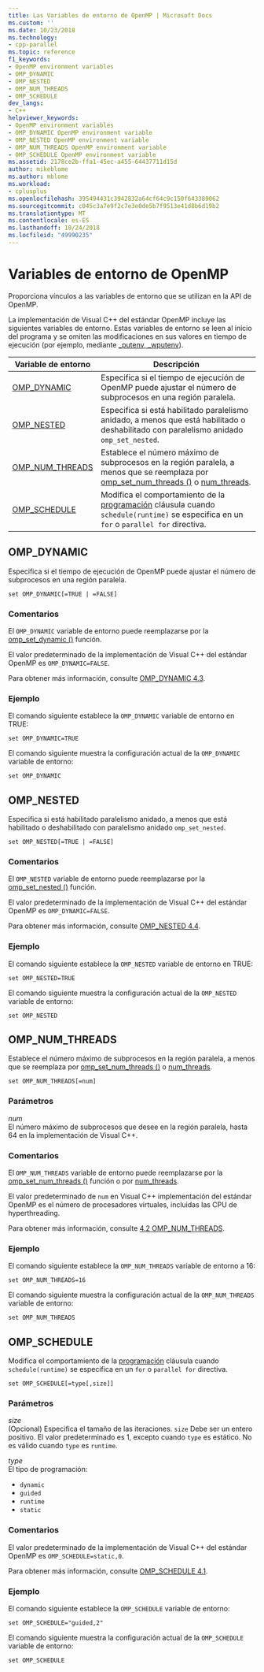 ```yaml
---
title: Las Variables de entorno de OpenMP | Microsoft Docs
ms.custom: ''
ms.date: 10/23/2018
ms.technology:
- cpp-parallel
ms.topic: reference
f1_keywords:
- OpenMP environment variables
- OMP_DYNAMIC
- OMP_NESTED
- OMP_NUM_THREADS
- OMP_SCHEDULE
dev_langs:
- C++
helpviewer_keywords:
- OpenMP environment variables
- OMP_DYNAMIC OpenMP environment variable
- OMP_NESTED OpenMP environment variable
- OMP_NUM_THREADS OpenMP environment variable
- OMP_SCHEDULE OpenMP environment variable
ms.assetid: 2178ce2b-ffa1-45ec-a455-64437711d15d
author: mikeblome
ms.author: mblome
ms.workload:
- cplusplus
ms.openlocfilehash: 395494431c3942832a64cf64c9c150f643389062
ms.sourcegitcommit: c045c3a7e9f2c7e3e0de5b7f9513e41d8b6d19b2
ms.translationtype: MT
ms.contentlocale: es-ES
ms.lasthandoff: 10/24/2018
ms.locfileid: "49990235"
---
```

# <a name="openmp-environment-variables"></a>Variables de entorno de OpenMP

Proporciona vínculos a las variables de entorno que se utilizan en la API de OpenMP.

La implementación de Visual C++ del estándar OpenMP incluye las siguientes variables de entorno. Estas variables de entorno se leen al inicio del programa y se omiten las modificaciones en sus valores en tiempo de ejecución (por ejemplo, mediante [_putenv, _wputenv](../../../c-runtime-library/reference/putenv-wputenv.md)).

Variable de entorno                | Descripción
----------------------------------- | -----------------------------------------------------------------------------------------------------------------------------------------------------------------------------------------------------------------
[OMP_DYNAMIC](#omp-dynamic)         | Especifica si el tiempo de ejecución de OpenMP puede ajustar el número de subprocesos en una región paralela.
[OMP_NESTED](#omp-nested)           | Especifica si está habilitado paralelismo anidado, a menos que está habilitado o deshabilitado con paralelismo anidado `omp_set_nested`.
[OMP_NUM_THREADS](#omp-num-threads) | Establece el número máximo de subprocesos en la región paralela, a menos que se reemplaza por [omp_set_num_threads ()](../../../parallel/openmp/reference/omp-set-num-threads.md) o [num_threads](openmp-clauses.md#num-threads).
[OMP_SCHEDULE](#omp-schedule)       | Modifica el comportamiento de la [programación](openmp-clauses.md#schedule) cláusula cuando `schedule(runtime)` se especifica en un `for` o `parallel for` directiva.

## <a name="omp-dynamic"></a>OMP_DYNAMIC

Especifica si el tiempo de ejecución de OpenMP puede ajustar el número de subprocesos en una región paralela.

```
set OMP_DYNAMIC[=TRUE | =FALSE]
```

### <a name="remarks"></a>Comentarios

El `OMP_DYNAMIC` variable de entorno puede reemplazarse por la [omp_set_dynamic ()](../../../parallel/openmp/reference/omp-set-dynamic.md) función.

El valor predeterminado de la implementación de Visual C++ del estándar OpenMP es `OMP_DYNAMIC=FALSE`.

Para obtener más información, consulte [OMP_DYNAMIC 4.3](../../../parallel/openmp/4-3-omp-dynamic.md).

### <a name="example"></a>Ejemplo

El comando siguiente establece la `OMP_DYNAMIC` variable de entorno en TRUE:

```
set OMP_DYNAMIC=TRUE
```

El comando siguiente muestra la configuración actual de la `OMP_DYNAMIC` variable de entorno:

```
set OMP_DYNAMIC
```

## <a name="omp-nested"></a>OMP_NESTED

Especifica si está habilitado paralelismo anidado, a menos que está habilitado o deshabilitado con paralelismo anidado `omp_set_nested`.

```
set OMP_NESTED[=TRUE | =FALSE]
```

### <a name="remarks"></a>Comentarios

El `OMP_NESTED` variable de entorno puede reemplazarse por la [omp_set_nested ()](../../../parallel/openmp/reference/omp-set-nested.md) función.

El valor predeterminado de la implementación de Visual C++ del estándar OpenMP es `OMP_DYNAMIC=FALSE`.

Para obtener más información, consulte [OMP_NESTED 4.4](../../../parallel/openmp/4-4-omp-nested.md).

### <a name="example"></a>Ejemplo

El comando siguiente establece la `OMP_NESTED` variable de entorno en TRUE:

```
set OMP_NESTED=TRUE
```

El comando siguiente muestra la configuración actual de la `OMP_NESTED` variable de entorno:

```
set OMP_NESTED
```

## <a name="omp-num-threads"></a>OMP_NUM_THREADS

Establece el número máximo de subprocesos en la región paralela, a menos que se reemplaza por [omp_set_num_threads ()](../../../parallel/openmp/reference/omp-set-num-threads.md) o [num_threads](openmp-clauses.md#num-threads).

```
set OMP_NUM_THREADS[=num]
```

### <a name="parameters"></a>Parámetros

*num*<br/>
El número máximo de subprocesos que desee en la región paralela, hasta 64 en la implementación de Visual C++.

### <a name="remarks"></a>Comentarios

El `OMP_NUM_THREADS` variable de entorno puede reemplazarse por la [omp_set_num_threads ()](../../../parallel/openmp/reference/omp-set-num-threads.md) función o por [num_threads](openmp-clauses.md#num-threads).

El valor predeterminado de `num` en Visual C++ implementación del estándar OpenMP es el número de procesadores virtuales, incluidas las CPU de hyperthreading.

Para obtener más información, consulte [4.2 OMP_NUM_THREADS](../../../parallel/openmp/4-2-omp-num-threads.md).

### <a name="example"></a>Ejemplo

El comando siguiente establece la `OMP_NUM_THREADS` variable de entorno a 16:

```
set OMP_NUM_THREADS=16
```

El comando siguiente muestra la configuración actual de la `OMP_NUM_THREADS` variable de entorno:

```
set OMP_NUM_THREADS
```

## <a name="omp-schedule"></a>OMP_SCHEDULE

Modifica el comportamiento de la [programación](openmp-clauses.md#schedule) cláusula cuando `schedule(runtime)` se especifica en un `for` o `parallel for` directiva.

```
set OMP_SCHEDULE[=type[,size]]
```

### <a name="parameters"></a>Parámetros

*size*<br/>
(Opcional) Especifica el tamaño de las iteraciones. `size` Debe ser un entero positivo. El valor predeterminado es 1, excepto cuando `type` es estático. No es válido cuando `type` es `runtime`.

*type*<br/>
El tipo de programación:

- `dynamic`
- `guided`
- `runtime`
- `static`

### <a name="remarks"></a>Comentarios

El valor predeterminado de la implementación de Visual C++ del estándar OpenMP es `OMP_SCHEDULE=static,0`.

Para obtener más información, consulte [OMP_SCHEDULE 4.1](../../../parallel/openmp/4-1-omp-schedule.md).

### <a name="example"></a>Ejemplo

El comando siguiente establece la `OMP_SCHEDULE` variable de entorno:

```
set OMP_SCHEDULE="guided,2"
```

El comando siguiente muestra la configuración actual de la `OMP_SCHEDULE` variable de entorno:

```
set OMP_SCHEDULE
```
